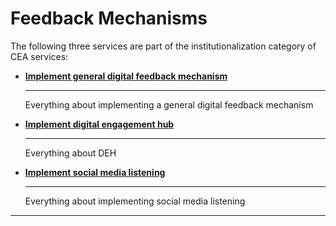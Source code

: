# Feedback Mechanisms
The following three services are part of the institutionalization category of CEA services:


<!-- markdownlint-disable -->
<div class="grid cards" markdown>

-   [__Implement general digital feedback mechanism__](general_digital_feedback_mechanism.md)

    ---

    Everything about implementing a general digital feedback mechanism

-   [__Implement digital engagement hub__](deh.md)

    ---

    Everything about DEH

-   [__Implement social media listening__](sml.md)

    ---

    Everything about implementing social media listening

</div>

<!-- markdownlint-enable -->
---

